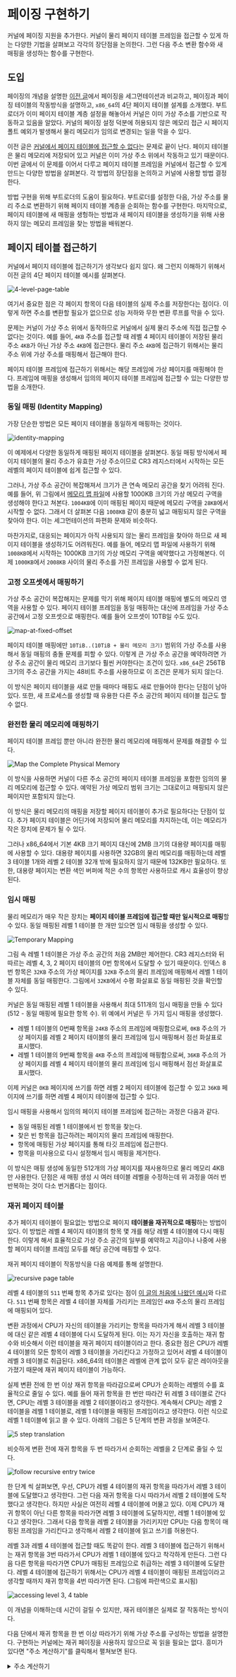 # 페이징 구현하기

커널에 페이징 지원을 추가한다. 커널이 물리 페이지 테이블 프레임을 접근할 수 있게 하는 다양한 기법을 살펴보고 각각의 장단점을 논의한다. 그런 다음 주소 변환 함수와 새 매핑을 생성하는 함수를 구현한다.

## 도입

페이징의 개념을 설명한 [이전 글](https://yongj.in/rust%20os/rust-os-intoduction-to-paging/)에서 페이징을 세그먼테이션과 비교하고, 페이징과 페이징 테이블의 작동방식을 설명하고, `x86_64`의 4단 페이지 테이블 설계를 소개했다. 부트로더가 이미 페이지 테이블 계층 설정을 해놓아서 커널은 이미 가상 주소를 기반으로 작동하고 있음을 알았다. 커널의 페이징 설정 덕분에 허용되지 않은 메모리 접근 시 페이지 폴트 예외가 발생해서 물리 메모리가 임의로 변경되는 일을 막을 수 있다.

이전 글은 [커널에서 페이지 테이블에 접근할 수 없다](https://yongj.in/rust%20os/rust-os-intoduction-to-paging/#%ED%8E%98%EC%9D%B4%EC%A7%80-%ED%85%8C%EC%9D%B4%EB%B8%94-%EC%A0%91%EA%B7%BC%ED%95%98%EA%B8%B0)는 문제로 끝이 난다. 페이지 테이블은 물리 메모리에 저장되어 있고 커널은 이미 가상 주소 위에서 작동하고 있기 때문이다. 이번 글에서 이 문제를 이어서 다루고 페이지 테이블 프레임을 커널에서 접근할 수 있게 만드는 다양한 방법을 살펴본다. 각 방법의 장단점을 논의하고 커널에 사용할 방법 결정한다.

방법 구현을 위해 부트로더의 도움이 필요하다. 부트로더를 설정한 다음, 가상 주소를 물리 주소로 변환하기 위해 페이지 테이블 계층을 순회하는 함수를 구현한다. 마지막으로, 페이지 테이블에 새 매핑을 생헝하는 방법과 새 페이지 테이블을 생성하기을 위해 사용하지 않는 메모리 프레임을 찾는 방법을 배워본다.

## 페이지 테이블 접근하기

커널에서 페이지 테이블에 접근하기가 생각보다 쉽지 않다. 왜 그런지 이해하기 위해서 이전 글의 4단 페이지 테이블 예시를 살펴본다.

![4-level-page-table](https://os.phil-opp.com/paging-introduction/x86_64-page-table-translation.svg)

여기서 중요한 점은 각 페이지 항목이 다음 테이블의 실제 주소를 저장한다는 점이다. 이렇게 하면 주소를 변환할 필요가 없으므로 성능 저하와 무한 변환 루프를 막을 수 있다.

문제는 커널이 가상 주소 위에서 동작하므로 커널에서 실제 물리 주소에 직접 접근할 수 없다는 것이다. 예를 들어, `4KB` 주소를 접근할 때 레벨 4 페이지 테이블이 저장된 물리 주소 `4KB`가 아닌 가상 주소 `4KB`에 접근한다. 물리 주소 `4KB`에 접근하기 위해서는 물리 주소 위에 가상 주소를 매핑해서 접근해야 한다.

페이지 테이블 프레임에 접근하기 위해서는 해당 프레임에 가상 페이지를 매핑해야 한다. 프레임에 매핑을 생성해서 임의의 페이지 테이블 프레임에 접근할 수 있는 다양한 방법을 소개한다.

### 동일 매핑 (Identity Mapping)

가장 단순한 방법은 모든 페이지 테이블을 동일하게 매핑하는 것이다.

![identity-mapping](https://os.phil-opp.com/paging-implementation/identity-mapped-page-tables.svg)

이 예제에서 다양한 동일하게 매핑된 페이지 테이블을 살펴본다. 동일 매핑 방식에서 페이지 테이블의 물리 주소가 유효한 가상 주소이므로 CR3 레지스터에서 시작하는 모든 레벨의 페이지 테이블에 쉽게 접근할 수 있다.

그러나, 가상 주소 공간이 복잡해져서 크기가 큰 연속 메모리 공간을 찾기 어려워 진다. 예를 들어, 위 그림에서 [메모리 맵 파일](https://ko.wikipedia.org/wiki/%EB%A9%94%EB%AA%A8%EB%A6%AC_%EB%A7%B5_%ED%8C%8C%EC%9D%BC)에 사용할 1000KB 크기의 가상 메모리 구역을 생성해야 한다고 쳐본다. `1004KB`에 이미 매핑된 페이지 때문에 메모리 구역을 `28KB`에서 시작할 수 없다. 그래서 더 살펴본 다음 `1008KB` 같이 충분히 넓고 매핑되지 않은 구역을 찾아야 한다. 이는 세그먼테이션의 파편화 문제와 비슷하다.

마찬가지로, 대응되는 페이지가 아직 사용되지 않는 물리 프레임을 찾아야 하므로 새 페이지 테이블을 생성하기도 어려워진다. 예를 들어, 메모리 맵 파일에 사용하기 위해 `1008KB`에서 시작하는 1000KB 크기의 가상 메모리 구역을 예약했다고 가정해본다. 이제 `1000KB`에서 `2008KB` 사이의 물리 주소를 가진 프레임을 사용할 수 없게 된다.

### 고정 오프셋에서 매핑하기

가상 주소 공간이 복잡해지는 문제를 막기 위해 페이지 테이블 매핑에 별도의 메모리 영역을 사용할 수 있다. 페이지 테이블 프레임을 동일 매핑하는 대신에 프레임을 가상 주소 공간에서 고정 오프셋으로 매핑한다. 예를 들어 오프셋이 10TB일 수도 있다.

![map-at-fixed-offset](https://os.phil-opp.com/paging-implementation/page-tables-mapped-at-offset.svg)

페이지 테이블 매핑에만 `10TiB..(10TiB + 물리 메모리 크기)` 범위의 가상 주소를 사용해서 동일 매핑의 충돌 문제를 피할 수 있다. 이렇게 큰 가상 주소 공간을 예약하려면 가상 주소 공간이 물리 메모리 크기보다 훨씬 커야한다는 조건이 있다. `x86_64`은 256TB 크기의 주소 공간을 가지는 48비트 주소를 사용하므로 이 조건은 문제가 되지 않는다.

이 방식은 페이지 테이블을 새로 만들 때마다 매핑도 새로 만들어야 한다는 단점이 남아있다. 또한, 새 프로세스를 생성할 때 유용한 다른 주소 공간의 페이지 테이블 접근도 할 수 없다.

### 완전한 물리 메모리에 매핑하기

페이지 테이블 프레임 뿐만 아니라 완전한 물리 메모리에 매핑해서 문제를 해결할 수 있다.

![Map the Complete Physical Memory](https://os.phil-opp.com/paging-implementation/map-complete-physical-memory.svg)

이 방식을 사용하면 커널이 다른 주소 공간의 페이지 테이블 프레임을 포함한 임의의 물리 메모리에 접근할 수 있다. 예약된 가상 메모리 범위 크기는 그대로이고 매핑되지 않은 페이지만 포함되지 않는다.

이 방식은 물리 메모리의 매핑을 저장할 페이지 테이블이 추가로 필요하다는 단점이 있다. 추가 페이지 테이블은 어딘가에 저장되어 물리 메모리를 차지하는데, 이는 메모리가 작은 장치에 문제가 될 수 있다.

그러나 x86_64에서 기본 4KB 크기 페이지 대신에 2MB 크기의 대용량 페이지를 매핑에 사용할 수 있다. 대용량 페이지를 사용하면 32GB의 물리 메모리를 매핑하는데 레벨 3 테이블 1개와 레벨 2 테이블 32개 밖에 필요하지 않기 때문에 132KB만 필요하다. 또한, 대용량 페이지는 변환 색인 버퍼에 적은 수의 항목만 사용하므로 캐시 효율성이 향상된다.

### 임시 매핑

물리 메모리가 매우 작은 장치는 **페이지 테이블 프레임에 접근할 때만 일시적으로 매핑**할 수 있다. 동일 매핑된 레벨 1 테이블 한 개만 있으면 임시 매핑을 생성할 수 있다.

![Temporary Mapping](https://os.phil-opp.com/paging-implementation/temporarily-mapped-page-tables.svg)

그림 속 레벨 1 테이블은 가상 주소 공간의 처음 2MB만 제어한다. CR3 레지스터와 뒤따르는 레벨 4, 3, 2 페이지 테이블의 0번 항목에서 도달할 수 있기 때문이다. 인덱스 8번 항목은 `32KB` 주소의 가상 페이지를 `32KB` 주소의 물리 프레임에 매핑해서 레벨 1 테이블 자체를 동일 매핑한다. 그림에서 `32KB`에서 수평 화살표로 동일 매핑된 것을 확인할 수 있다.

커널은 동일 매핑된 레벨 1 테이블을 사용해서 최대 511개의 임시 매핑을 만들 수 있다 (512 - 동일 매핑에 필요한 항목 수). 위 예에서 커널은 두 가지 임시 매핑을 생성했다.

- 레벨 1 테이블의 0번째 항목을 `24KB` 주소의 프레임에 매핑함으로써, `0KB` 주소의 가상 페이지를 레벨 2 페이지 테이블의 물리 프레임에 임시 매핑해서 점선 화살표로 표시했다.
- 레벨 1 테이블의 9번째 항목을 `4KB` 주소의 프레임에 매핑함으로써, `36KB` 주소의 가상 페이지를 레벨 4 페이지 테이블의 물리 프레임에 임시 매핑해서 점선 화살표로 표시했다.

이제 커널은 `0KB` 페이지에 쓰기를 하면 레벨 2 페이지 테이블에 접근할 수 있고 `36KB` 페이지에 쓰기를 하면 레벨 4 페이지 테이블에 접근할 수 있다.

임시 매핑을 사용해서 임의의 페이지 테이블 프레임에 접근하는 과정은 다음과 같다.

- 동일 매핑된 레벨 1 테이블에서 빈 항목을 찾는다.
- 찾은 빈 항목을 접근하려는 페이지의 물리 프레임에 매핑한다.
- 항목에 매핑된 가상 페이지를 통해 타깃 프레임에 접근한다.
- 항목을 미사용으로 다시 설정해서 임시 매핑을 제거한다.

이 방식은 매핑 생성에 동일한 512개의 가상 페이지를 재사용하므로 물리 메모리 4KB만 사용한다. 단점은 새 매핑 생성 시 여러 테이블 레벨을 수정하는데 위 과정을 여러 번 반복하는 것이 다소 번거롭다는 점이다.

### 재귀 페이지 테이블

추가 페이지 테이블이 필요없는 방법으로 페이지 **테이블을 재귀적으로 매핑**하는 방법이 있다. 이 방법은 레벨 4 페이지 테이블의 항목 몇 개를 해당 레벨 4 테이블에 다시 매핑한다. 이렇게 해서 효율적으로 가상 주소 공간의 일부를 예약하고 지금이나 나중에 사용할 페이지 테이블 프레임 모두를 해당 공간에 매핑할 수 있다.

재귀 페이지 테이블이 작동방식을 다음 예제를 통해 설명한다.

![recursive page table](https://os.phil-opp.com/paging-implementation/recursive-page-table.png)

레벨 4 테이블의 `511` 번째 항목 추가로 있다는 점이 [이 글의 처음에 나왔던 예시](#)와 다르다. `511` 번째 항목은 레벨 4 테이블 자체를 가리키는 프레임인 `4KB` 주소의 물리 프레임에 매핑되어 있다.

변환 과정에서 CPU가 자신의 테이블을 가리키는 항목을 따라가게 해서 레벨 3 테이블에 대신 같은 레벨 4 테이블에 다시 도달하게 된다. 이는 자기 자신을 호출하는 재귀 함수와 비슷해서 이런 테이블을 재귀 페이지 테이블이라고 한다. 중요한 점은 CPU가 레벨 4 테이블의 모든 항목이 레벨 3 테이블을 가리킨다고 가정하고 있어서 레벨 4 테이블이 레벨 3 테이블로 취급된다. x86_64의 테이블은 레벨에 관계 없이 모두 같은 레이아웃을 가졌기 때문에 재귀 페이지 테이블이 가능하다.

실제 변환 전에 한 번 이상 재귀 항목을 따라감으로써 CPU가 순회하는 레벨의 수를 효율적으로 줄일 수 있다. 예를 들어 재귀 항목을 한 번만 따라간 뒤 레벨 3 테이블로 간다면, CPU는 레벨 3 테이블을 레벨 2 테이블이라고 생각한다. 계속해서 CPU는 레벨 2 테이블을 레벨 1 테이블로, 레벨 1 테이블을 매핑된 프레임이라고 생각한다. 이런 식으로 레벨 1 테이블에 읽고 쓸 수 있다. 아래의 그림은 5 단계의 변환 과정을 보여준다.

![5 step translation](https://os.phil-opp.com/paging-implementation/recursive-page-table-access-level-1.png)

비슷하게 변환 전에 재귀 항목을 두 번 따라가서 순회하는 레벨을 2 단계로 줄일 수 있다.

![follow recursive entry twice](https://os.phil-opp.com/paging-implementation/recursive-page-table-access-level-2.png)

한 단계 씩 살펴보면, 우선, CPU가 레벨 4 테이블의 재귀 항목을 따라가서 레벨 3 테이블에 도달했다고 생각한다. 그런 다음 재귀 항목을 다시 따라가서 레벨 2 테이블에 도착했다고 생각한다. 하지만 사실은 여전히 레벨 4 테이블에 머물고 있다. 이제 CPU가 재귀 항목이 아닌 다른 항목을 따라가면 레벨 3 테이블에 도달하지만, 레벨 1 테이블에 있다고 생각한다. 그래서 다음 항목을 레벨 2 테이블을 가리키지만 CPU는 다음 항목이 매핑된 프레임을 가리킨다고 생각해서 레벨 2 테이블에 읽고 쓰기를 허용한다.

레벨 3과 레벨 4 테이블에 접근할 때도 똑같이 한다. 레벨 3 테이블에 접근하기 위해서는 재귀 항목을 3번 따라가서 CPU가 레벨 1 테이블에 있다고 착각하게 만든다. 그런 다음 다른 항목을 따라가면 CPU가 매핑된 프레임으로 취급하는 레벨 3 테이블에 도달한다. 레벨 4 테이블에 접근하기 위해서는 CPU가 레벨 4 테이블이 매핑된 프레임이라고 생각할 때까지 재귀 항목을 4번 따라가면 된다. (그림에 파란색으로 표시됨)

![accessing level 3, 4 table](https://os.phil-opp.com/paging-implementation/recursive-page-table-access-level-3.png)

이 개념을 이해하는데 시간이 걸릴 수 있지만, 재귀 테이블은 실제로 잘 작동하는 방식이다.

다음 단에서 재귀 항목을 한 번 이상 따라가기 위해 가상 주소를 구성하는 방법을 설명한다. 구현하는 커널에는 재귀 페이징을 사용하지 않으므로 꼭 읽을 필요는 없다. 흥미가 있다면 "주소 계산하기"를 클릭해서 펼쳐보면 된다.

<details>
  <summary>주소 계산하기</summary>
  
실제 변환 전에 한 번 이상 재귀 항목을 따라가면 어떤 레벨의 테이블이든 접근 가능하다. 각 레벨의 테이블에 접근하는 모든 인덱스는 가상 주소에서 바로 알아낼 수 있으므로, 특수한 가상 주소를 만들어서 재귀 페이지 테이블 기법에 사용한다. 페이지 테이블 인덱스는 다음과 같은 주소에서 생성된다.

![address calculation](https://os.phil-opp.com/paging-introduction/x86_64-table-indices-from-address.svg)

특정한 페이지에 매핑하는 레벨 1 페이지에 접근하고 싶다면, 레벨 4, 3, 2 테이블의 인덱스에 접근하기 전에 재귀 항목을 한 번 따라가야 한다. 이를 위해 각 주소 블록을 한 블록 씩 오른쪽으로 옮기고 레벨 4 인덱스 자리엔 재귀 항목의 인덱스를 설정한다.
![access level 1 table](https://os.phil-opp.com/paging-implementation/table-indices-from-address-recursive-level-1.svg)

레벨 2 테이블에 접근하고 싶으면, 각 인덱스 블록을 두 블록 씩 오른쪽으로 옮기고 레벨 4와 3 인덱스가 있던 자리엔 재귀 항목의 인덱스를 설정한다.

![access level 2 table](https://os.phil-opp.com/paging-implementation/table-indices-from-address-recursive-level-2.svg)

레벨 3 테이블에 접근하기 위해서는 각 블록을 세 블록 씩 오른쪽을 옮기고 레벨 4, 3, 2 인덱스 자리엔 재귀 항목을 설정한다.

![access level 3 table](https://os.phil-opp.com/paging-implementation/table-indices-from-address-recursive-level-3.svg)

마지막으로, 레벨 4 테이블에 접근하기 위해 각 블록을 4 블록 씩 오른쪽으로 옮기고 오프셋을 제외한 모든 주소 블록에 재귀 항목을 설정한다.

![access level 4 table](https://os.phil-opp.com/paging-implementation/table-indices-from-address-recursive-level-4.svg)

이제 4가지 레벨 모두의 페이지 테이블에 접근하는데 사용할 가상 주소를 계산할 수 있다. 게다가, 인덱스에 페이지 테이블 항목의 크기인 8을 곱해서 특정 페이지 테이블 항목을 정확하게 가리키는 주소를 계산할 수도 있다.

아래 테이블에 각 프레임에 접근하는 주소 구조를 요약해 놓았다.

| 가상 주소 종류      | 주소 구조 (8진수)              |
| ------------------- | ------------------------------ |
| Page                | 0o_SSSSSS_AAA_BBB_CCC_DDD_EEEE |
| Level 1 Table Entry | 0o_SSSSSS_RRR_AAA_BBB_CCC_DDDD |
| Level 2 Table Entry | 0o_SSSSSS_RRR_RRR_AAA_BBB_CCCC |
| Level 3 Table Entry | 0o_SSSSSS_RRR_RRR_RRR_AAA_BBBB |
| Level 4 Table Entry | 0o_SSSSSS_RRR_RRR_RRR_RRR_AAAA |

`AAA`는 매핑된 프레임의 레벨 4 인덱스, `BBB`는 레벨 3 인덱스, `CCC`는 레벨 2 인덱스, `DDD`는 레벨 1 인덱스, `EEEE`는 오프셋이다. `RRR`은 재귀 항목의 인덱스이다. 인덱스 (3 자리)를 오프셋 (4 자리)으로 변환하려면 8 (페이지 테이블 항목의 크기)을 곱하면 된다. 이 오프셋을 사용하면 결과 주소가 해당 페이지 테이블 항목을 직접 가리킨다.

`SSSSSS`는 부호 확장 비트이고, 각 비트는 47번 비트의 복사본이다. 이전 글에서 설명했 듯이, 부호 확장 비트는 x86_64 아키텍처에서 5단 페이지 테이블을 사용해서 더 큰 주소 공간을 나타날 때 사용한다.

문자 하나가 3비트를 나타내는 8진수를 사용해서 주소를 표현하면 9비트를 사용하는 각 페이지 테이블의 인덱스를 구별하기 쉽다. 한 문자가 4비트를 나타내는 16 진법으로 명확하게 주소를 표현하기 힘드므로 8진수를 사용했다.

</details>
